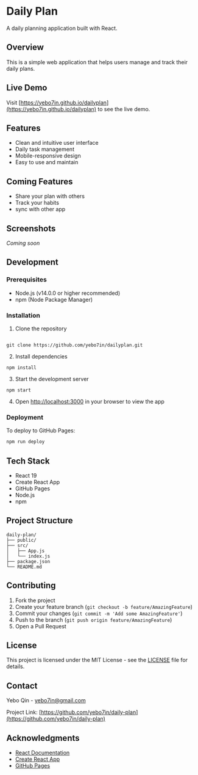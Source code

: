 # Daily Plan

A daily planning application built with React.

## Overview

This is a simple web application that helps users manage and track their daily plans.

## Live Demo

Visit [https://yebo7in.github.io/dailyplan](https://yebo7in.github.io/dailyplan) to see the live demo.

## Features

- Clean and intuitive user interface
- Daily task management
- Mobile-responsive design
- Easy to use and maintain

## Coming Features

- Share your plan with others
- Track your habits
- sync with other app

## Screenshots

_Coming soon_

## Development

### Prerequisites

- Node.js (v14.0.0 or higher recommended)
- npm (Node Package Manager)

### Installation

1. Clone the repository
```

git clone https://github.com/yebo7in/dailyplan.git
```


2. Install dependencies
```
npm install
```

3. Start the development server
```
npm start
```

4. Open [http://localhost:3000](http://localhost:3000) in your browser to view the app

### Deployment

To deploy to GitHub Pages:
```bash
npm run deploy
```

## Tech Stack

- React 19
- Create React App
- GitHub Pages
- Node.js
- npm

## Project Structure

```
daily-plan/
├── public/
├── src/
│   ├── App.js
│   └── index.js
├── package.json
└── README.md
```

## Contributing

1. Fork the project
2. Create your feature branch (`git checkout -b feature/AmazingFeature`)
3. Commit your changes (`git commit -m 'Add some AmazingFeature'`)
4. Push to the branch (`git push origin feature/AmazingFeature`)
5. Open a Pull Request

## License

This project is licensed under the MIT License - see the [LICENSE](LICENSE) file for details.

## Contact

Yebo Qin - [yebo7in@gmail.com](mailto:yebo7in@gmail.com)

Project Link: [https://github.com/yebo7in/daily-plan](https://github.com/yebo7in/daily-plan)

## Acknowledgments

- [React Documentation](https://reactjs.org/)
- [Create React App](https://create-react-app.dev/)
- [GitHub Pages](https://pages.github.com/)
```

